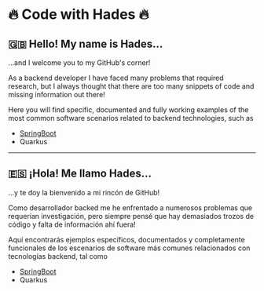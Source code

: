# :fire: Code with Hades :fire:

## :uk: Hello! My name is Hades...

...and I welcome you to my GitHub's corner!

As a backend developer I have faced many problems that required research, but I always thought that there are too many snippets of code and missing information out there! 

Here you will find specific, documented and fully working examples of the most common software scenarios related to backend technologies, such as

* [SpringBoot](https://github.com/codewithhades/spring-boot)
* Quarkus

---

## :es: ¡Hola! Me llamo Hades...

...y te doy la bienvenido a mi rincón de GitHub!

Como desarrollador backed me he enfrentado a numerosos problemas que requerían investigación, pero siempre pensé que hay demasiados trozos de código y falta de información ahí fuera!

Aquí encontrarás ejemplos específicos, documentados y completamente funcionales de los escenarios de software más comunes relacionados con tecnologías backend, tal como

* [SpringBoot](https://github.com/codewithhades/spring-boot)
* Quarkus